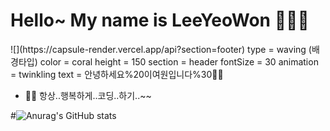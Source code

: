 <h1> Hello~ My name is LeeYeoWon 👩🏻‍💻 </h1>
![](https://capsule-render.vercel.app/api?section=footer)
type = waving (배경타입)
color = coral 
height = 150 
section = header 
fontSize = 30 
animation = twinkling 
text = 안녕하세요%20이여원입니다%30🙋‍♀️


- ✌🏻 항상..행복하게..코딩..하기..~~

<!---
33ueowon/33ueowon is a ✨ special ✨ repository because its `README.md` (this file) appears on your GitHub profile.
You can click the Preview link to take a look at your changes.
--->

#![Anurag's GitHub stats](https://github-readme-stats.vercel.app/api?username=33ueowon&show_icons=true&theme=radical)

